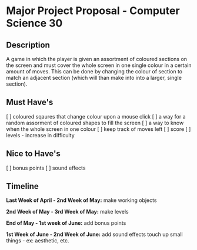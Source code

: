 # Major Project Proposal - Computer Science 30

## Description
A game in which the player is given an assortment of coloured sections on the screen and must cover the whole screen in one single colour in a certain amount of moves. This can be done by changing the colour of section to match an adjacent section (which will than make into into a larger, single section). 

## Must Have's
[ ] coloured sqaures that change colour upon a mouse click
[ ] a way for a random assorment of coloured shapes to fill the screen
[ ] a way to know when the whole screen in one colour
[ ] keep track of moves left
[ ] score
[ ] levels - increase in difficulty

## Nice to Have's
[ ] bonus points 
[ ] sound effects

## Timeline
**Last Week of April - 2nd Week of May:** 
  make working objects
  
**2nd Week of May - 3rd Week of May:**
  make levels 

**End of May - 1st week of June:**
  add bonus points
  
**1st Week of June - 2nd Week of June:**
  add sound effects
  touch up small things - ex: aesthetic, etc.


